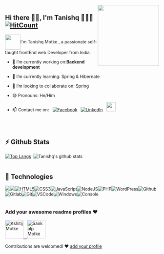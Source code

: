 
<img align='right' src='https://user-images.githubusercontent.com/5713670/87202985-820dcb80-c2b6-11ea-9f56-7ec461c497c3.gif' width='200"'>


## Hi there 👋🏼, I'm Tanishq 👨🏻‍💻 [![HitCount](http://hits.dwyl.com/tanishqmotke/ReadMe.svg)](http://hits.dwyl.com/tanishqmotke/ReadMe)
<img align="center" src="https://media.giphy.com/media/1fhj2FW0661V3Nb2Me/giphy.gif" width="50">I'm Tanishq Motke , a passionate self-taught frontEnd web Developer from India.
  
 - 🔭  I’m currently working on:**Backend development**<br>
 
 - 🌱 I’m currently learning: Spring & Hibernate<br>
 
 - 👯 I’m looking to collaborate on: Spring<br>
    
 - 😄 Pronouns: He/Him <br>
 
 - 📫 Contact me on:
&nbsp;&nbsp;[![Facebook](https://img.shields.io/badge/facebook-%231877F2.svg?&style=for-the-badge&logo=facebook&logoColor=white)](https://www.facebook.com/profile.php?id=100002654923327)&nbsp;&nbsp;&nbsp;[![LinkedIn](https://img.shields.io/badge/linkedin-%230077B5.svg?&style=for-the-badge&logo=linkedin&logoColor=white)](https://linkedin.com/in/warengonzagaofficial)&nbsp;&nbsp;&nbsp;[<img height="30" src = "https://img.shields.io/badge/gmail-c14438?&style=for-the-badge&logo=gmail&logoColor=white">](https://mail.google.com/mail/u/0/#inbox)
 <br>
 <br>

 ## ⚡ Github Stats
 [![Top Langs](https://github-readme-stats.vercel.app/api/top-langs/?username=tanishqmotke&langs_count=10)](https://github.com/tanishqmotke)&nbsp;&nbsp;![Tanishq's github stats](https://github-readme-stats.vercel.app/api?username=tanishqmotke&theme=default&show_icons=true)
<br>
 <br>

 ## :wrench: Technologies
<img src="https://img.icons8.com/color/48/000000/java-coffee-cup-logo.png"/><img src="https://img.icons8.com/metro/26/000000/mysql.png"/>![HTML5](https://img.icons8.com/color/30/html-5.png)![CSS3](https://img.icons8.com/color/30/css3.png)![JavaScript](https://img.icons8.com/color/30/javascript.png)![NodeJS](https://img.icons8.com/color/30/nodejs.png)![PHP](https://img.icons8.com/color/30/php.png)![WordPress](https://img.icons8.com/color/30/wordpress.png)![Github](https://img.icons8.com/material-outlined/30/github.png)![Gitlab](https://img.icons8.com/color/30/gitlab.png)![Git](https://img.icons8.com/color/30/git.png)![VSCode](https://img.icons8.com/color/30/visual-studio-code-2019.png)![Windows](https://img.icons8.com/color/30/windows-10.png)![Console](https://img.icons8.com/color/30/console.png)
<br>
 <br>

 ### Add your awesome readme profiles ❤
 <a href="https://github.com/kmotke">
    <img src="https://avatars3.githubusercontent.com/u/55249406?s=400&u=47122fb41e0d7aca0fccd13d694a9b6b118a8d3f&v=4" alt="Kshitij Motke" width="60px" height="60px">&nbsp;&nbsp;
  <a href="https://github.com/smotke93">
    <img src="https://avatars0.githubusercontent.com/u/47669962?s=400&u=376b06acec7501ce6a9e538599a4dac55c7562f0&v=4" alt="Sankalp Motke" width="60px" height="60px">
  </a>

Contributions are welcomed! ❤ [add your profile](https://github.com/tanishqmotke/tanishqmotke/edit/master/users.ts)

